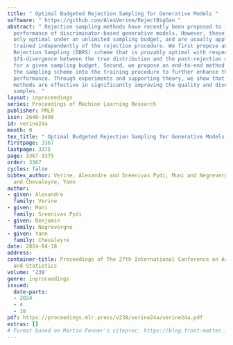 ```yaml
---
title: " Optimal Budgeted Rejection Sampling for Generative Models "
software: " https://github.com/AlexVerine/RejectBigGan "
abstract: " Rejection sampling methods have recently been proposed to improve the
  performance of discriminator-based generative models. However, these methods are
  only optimal under an unlimited sampling budget, and are usually applied to a generator
  trained independently of the rejection procedure. We first propose an Optimal Budgeted
  Rejection Sampling (OBRS) scheme that is provably optimal with respect to \\textit{any}
  $f$-divergence between the true distribution and the post-rejection distribution,
  for a given sampling budget. Second, we propose an end-to-end method that incorporates
  the sampling scheme into the training procedure to further enhance the model’s overall
  performance. Through experiments and supporting theory, we show that the proposed
  methods are effective in significantly improving the quality and diversity of the
  samples. "
layout: inproceedings
series: Proceedings of Machine Learning Research
publisher: PMLR
issn: 2640-3498
id: verine24a
month: 0
tex_title: " Optimal Budgeted Rejection Sampling for Generative Models "
firstpage: 3367
lastpage: 3375
page: 3367-3375
order: 3367
cycles: false
bibtex_author: Verine, Alexandre and Sreenivas Pydi, Muni and Negrevergne, Benjamin
  and Chevaleyre, Yann
author:
- given: Alexandre
  family: Verine
- given: Muni
  family: Sreenivas Pydi
- given: Benjamin
  family: Negrevergne
- given: Yann
  family: Chevaleyre
date: 2024-04-18
address:
container-title: Proceedings of The 27th International Conference on Artificial Intelligence
  and Statistics
volume: '238'
genre: inproceedings
issued:
  date-parts:
  - 2024
  - 4
  - 18
pdf: https://proceedings.mlr.press/v238/verine24a/verine24a.pdf
extras: []
# Format based on Martin Fenner's citeproc: https://blog.front-matter.io/posts/citeproc-yaml-for-bibliographies/
---
```

